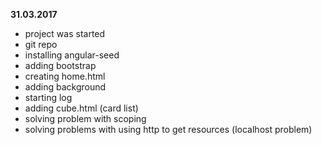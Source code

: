 **31.03.2017**
- project was started
- git repo
- installing angular-seed
- adding bootstrap
- creating home.html
- adding background
- starting log
- adding cube.html (card list)
- solving problem with scoping
- solving problems with using http to get resources (localhost problem)